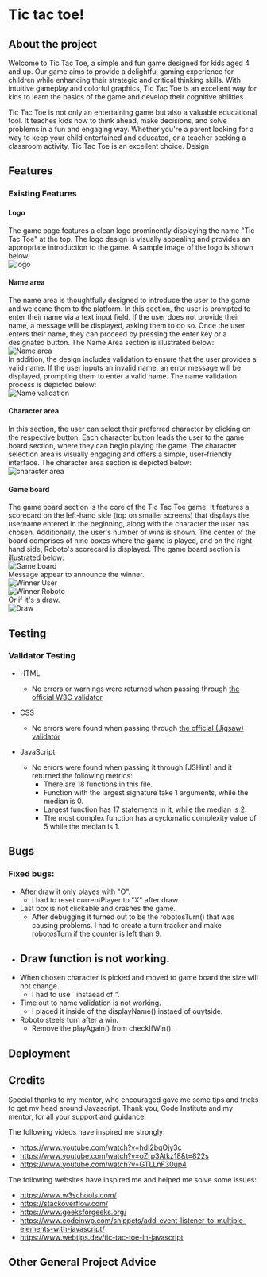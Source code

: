 # Tic tac toe! 
## About the project
Welcome to Tic Tac Toe, a simple and fun game designed for kids aged 4 and up. Our game aims to provide a delightful gaming experience for children while enhancing their strategic and critical thinking skills. With intuitive gameplay and colorful graphics, Tic Tac Toe is an excellent way for kids to learn the basics of the game and develop their cognitive abilities.

Tic Tac Toe is not only an entertaining game but also a valuable educational tool. It teaches kids how to think ahead, make decisions, and solve problems in a fun and engaging way. Whether you're a parent looking for a way to keep your child entertained and educated, or a teacher seeking a classroom activity, Tic Tac Toe is an excellent choice. 
Design

## Features
### Existing Features
#### Logo
The game page features a clean logo prominently displaying the name "Tic Tac Toe" at the top. The logo design is visually appealing and provides an appropriate introduction to the game. A sample image of the logo is shown below:<br>
![logo](/assets/images/readme/header.jpg)

#### Name area
The name area is thoughtfully designed to introduce the user to the game and welcome them to the platform. In this section, the user is prompted to enter their name via a text input field. If the user does not provide their name, a message will be displayed, asking them to do so. Once the user enters their name, they can proceed by pressing the enter key or a designated button. The Name Area section is illustrated below:<br>
![Name area](/assets/images/readme/name.jpg) <br>
In addition, the design includes validation to ensure that the user provides a valid name. If the user inputs an invalid name, an error message will be displayed, prompting them to enter a valid name. The name validation process is depicted below: <br>
![Name validation](/assets/images/readme/namevalidation.jpg)

#### Character area
In this section, the user can select their preferred character by clicking on the respective button. Each character button leads the user to the game board section, where they can begin playing the game. The character selection area is visually engaging and offers a simple, user-friendly interface. The character area section is depicted below: <br>
![character area](/assets/images/readme/character.jpg)

#### Game board
The game board section is the core of the Tic Tac Toe game. It features a scorecard on the left-hand side (top on smaller screens) that displays the username entered in the beginning, along with the character the user has chosen. Additionally, the user's number of wins is shown. The center of the board comprises of nine boxes where the game is played, and on the right-hand side, Roboto's scorecard is displayed. The game board section is illustrated below: <br>
![Game board](/assets/images/readme/game-section.jpg)<br>
Message appear to announce the winner. <br>
![Winner User](/assets/images/readme/winnerplayer.jpg) <br>
![Winner Roboto](/assets/images/readme/winnerroboto.jpg) <br>
Or if it's a draw. <br>
![Draw](/assets/images/readme/draw.jpg) <br>

## Testing

### Validator Testing
- HTML 
    - No errors or warnings were returned when passing through [the official W3C validator](https://validator.w3.org/)
- CSS
    - No errors were found when passing through [the official (Jigsaw) validator](https://jigsaw.w3.org/css-validator/)

- JavaScript
    - No errors were found when passing it through [JSHint] and it returned the following metrics:
        - There are 18 functions in this file.
        - Function with the largest signature take 1 arguments, while the median is 0.
        - Largest function has 17 statements in it, while the median is 2. 
        - The most complex function has a cyclomatic complexity value of 5 while the median is 1.

## Bugs


### Fixed bugs:
- After draw it only playes with "O". 
    - I had to reset currentPlayer to "X" after draw. 
- Last box is not clickable and crashes the game. 
    - After debugging it turned out to be the robotosTurn() that was causing problems. I had to create a turn tracker and make robotosTurn if the counter is left than 9.
- Draw function is not working.  
    - 
- When chosen character is picked and moved to game board the size will not change. 
    - I had to use ` instaead of ". 
- Time out to name validation is not working. 
    - I placed it inside of the displayName() instaed of ouytside. 
- Roboto steels turn after a win. 
    - Remove the playAgain() from checkIfWin(). 

## Deployment

## Credits
Special thanks to my mentor, who encouraged gave me some tips and tricks to get my head around Javascript. 
Thank you, Code Institute and my mentor, for all your support and guidance!

The following videos have inspired me strongly: 
- https://www.youtube.com/watch?v=hdI2bqOjy3c
- https://www.youtube.com/watch?v=oZrp3Atkz18&t=822s 
- https://www.youtube.com/watch?v=GTLLnF30up4

The following websites have inspired me and helped me solve some issues:
- https://www.w3schools.com/
- https://stackoverflow.com/
- https://www.geeksforgeeks.org/
- https://www.codeinwp.com/snippets/add-event-listener-to-multiple-elements-with-javascript/
- https://www.webtips.dev/tic-tac-toe-in-javascript


## Other General Project Advice
